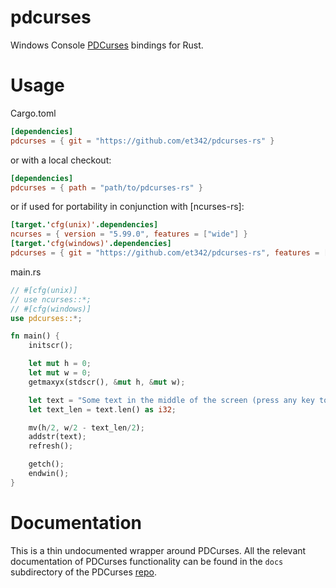 # pdcurses
Windows Console [PDCurses] bindings for Rust.

# Usage

Cargo.toml

```toml
[dependencies]
pdcurses = { git = "https://github.com/et342/pdcurses-rs" }
```

or with a local checkout:

```toml
[dependencies]
pdcurses = { path = "path/to/pdcurses-rs" }
```

or if used for portability in conjunction with [ncurses-rs]:

```toml
[target.'cfg(unix)'.dependencies]
ncurses = { version = "5.99.0", features = ["wide"] }
[target.'cfg(windows)'.dependencies]
pdcurses = { git = "https://github.com/et342/pdcurses-rs", features = ["ncurses_compat"] }
```

main.rs

```rust
// #[cfg(unix)]
// use ncurses::*;
// #[cfg(windows)]
use pdcurses::*;

fn main() {
    initscr();

    let mut h = 0;
    let mut w = 0;
    getmaxyx(stdscr(), &mut h, &mut w);

    let text = "Some text in the middle of the screen (press any key to exit)";
    let text_len = text.len() as i32;

    mv(h/2, w/2 - text_len/2);
    addstr(text);
    refresh();

    getch();
    endwin();
}
```

# Documentation

This is a thin undocumented wrapper around PDCurses. All the relevant documentation of PDCurses functionality can be found in the `docs` subdirectory of the PDCurses [repo][PDCurses].

[PDCurses]: https://github.com/wmcbrine/PDCurses
